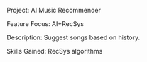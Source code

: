 Project: AI Music Recommender 

Feature Focus: AI+RecSys 

Description: Suggest songs based on history. 

Skills Gained: RecSys algorithms 